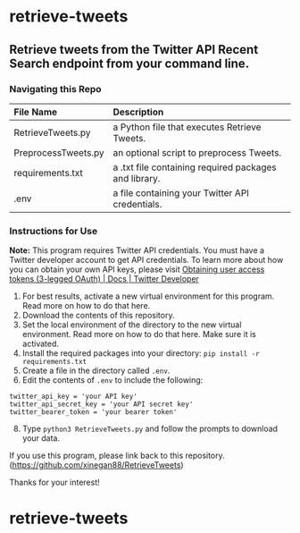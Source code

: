 # retrieve-tweets
## Retrieve tweets from the Twitter API Recent Search endpoint from your command line.

### Navigating this Repo
| File Name    | Description   |     
|:-------------|:--------------|       
| RetrieveTweets.py     | a Python file that executes Retrieve Tweets.   |  
| PreprocessTweets.py   | an optional script to preprocess Tweets.   |  
| requirements.txt      | a .txt file containing required packages and library.   |          
| .env                  | a file containing your Twitter API credentials.     |        



### Instructions for Use
**Note:** This program requires Twitter API credentials. You must have a Twitter developer account to get API credentials. To learn more about how you can obtain your own API keys, please visit [Obtaining user access tokens (3-legged OAuth) | Docs | Twitter      Developer](https://developer.twitter.com/en/docs/authentication/oauth-1-0a/obtaining-user-access-tokens) 

1. For best results, activate a new virtual environment for this program. Read more on how to do that here.
2. Download the contents of this repository.
3. Set the local environment of the directory to the new virtual environment. Read more on how to do that here. Make sure it is activated.
4. Install the required packages into your directory: 
`pip install -r requirements.txt`
5. Create a file in the directory called `.env`.
6. Edit the contents of `.env` to include the following:
```
twitter_api_key = 'your API key'
twitter_api_secret_key = 'your API secret key'
twitter_bearer_token = 'your bearer token'
```
8. Type `python3 RetrieveTweets.py` and follow the prompts to download your data.

If you use this program, please link back to this repository.
(https://github.com/xinegan88/RetrieveTweets)

Thanks for your interest!
# retrieve-tweets
